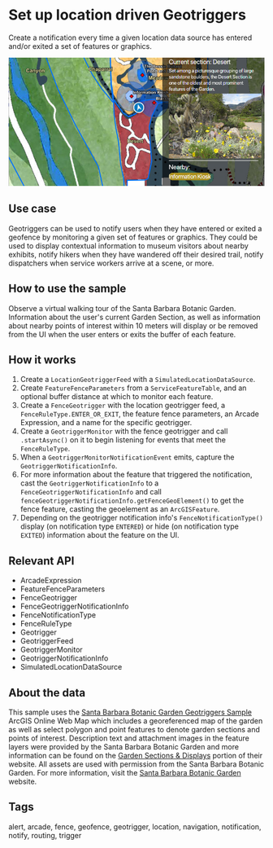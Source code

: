 # Set up location driven Geotriggers

Create a notification every time a given location data source has entered and/or exited a set of features or graphics.

![Geotriggers](SetUpLocationDrivenGeotriggers.png)

## Use case

Geotriggers can be used to notify users when they have entered or exited a geofence by monitoring a given set of features or graphics. They could be used to display contextual information to museum visitors about nearby exhibits, notify hikers when they have wandered off their desired trail, notify dispatchers when service workers arrive at a scene, or more.

## How to use the sample

Observe a virtual walking tour of the Santa Barbara Botanic Garden. Information about the user's current Garden Section, as well as information about nearby points of interest within 10 meters will display or be removed from the UI when the user enters or exits the buffer of each feature.

## How it works

1. Create a `LocationGeotriggerFeed` with a `SimulatedLocationDataSource`.
2. Create `FeatureFenceParameters` from a `ServiceFeatureTable`, and an optional buffer distance at which to monitor each feature.
3. Create a `FenceGeotrigger` with the location geotrigger feed, a `FenceRuleType.ENTER_OR_EXIT`, the feature fence parameters, an Arcade Expression, and a name for the specific geotrigger.
4. Create a `GeotriggerMonitor` with the fence geotrigger and call `.startAsync()` on it to begin listening for events that meet the `FenceRuleType`.
5. When a `GeotriggerMonitorNotificationEvent` emits, capture the `GeotriggerNotificationInfo`.
6. For more information about the feature that triggered the notification, cast the `GeotriggerNotificationInfo` to a `FenceGeotriggerNotificationInfo` and call `fenceGeotriggerNotificationInfo.getFenceGeoElement()` to get the fence feature, casting the geoelement as an `ArcGISFeature`.
7. Depending on the geotrigger notification info's `FenceNotificationType()` display (on notification type `ENTERED`) or hide (on notification type `EXITED`) information about the feature on the UI.

## Relevant API

* ArcadeExpression
* FeatureFenceParameters
* FenceGeotrigger
* FenceGeotriggerNotificationInfo
* FenceNotificationType
* FenceRuleType
* Geotrigger
* GeotriggerFeed
* GeotriggerMonitor
* GeotriggerNotificationInfo
* SimulatedLocationDataSource

## About the data

This sample uses the [Santa Barbara Botanic Garden Geotriggers Sample](https://www.arcgis.com/home/item.html?id=6ab0e91dc39e478cae4f408e1a36a308) ArcGIS Online Web Map which includes a georeferenced map of the garden as well as select polygon and point features to denote garden sections and points of interest. Description text and attachment images in the feature layers were provided by the Santa Barbara Botanic Garden and more information can be found on the [Garden Sections & Displays](https://www.sbbg.org/explore-garden/garden-sections-displays) portion of their website. All assets are used with permission from the Santa Barbara Botanic Garden. For more information, visit the [Santa Barbara Botanic Garden](https://www.sbbg.org/) website.

## Tags

alert, arcade, fence, geofence, geotrigger, location, navigation, notification, notify, routing, trigger